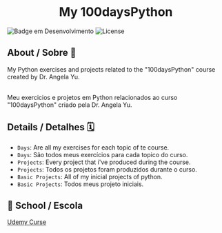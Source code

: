  <h1 align="center"> My 100daysPython </h1>

![Badge em Desenvolvimento](http://img.shields.io/static/v1?label=STATUS&message=EM%20DESENVOLVIMENTO&color=GREEN&style=for-the-badge) 
![License](https://img.shields.io/bower/l/Mi?style=for-the-badge)

## About / Sobre 📌

My Python exercises and projects related to the "100daysPython" course created by Dr. Angela Yu. 

<br>
Meu exercicios e projetos em Python relacionados ao curso "100daysPython" criado pela Dr. Angela Yu. 

<br>

## Details / Detalhes 🗓️

- `Days`: Are all my exercises for each topic of te course. 
- `Days`: São todos meus exercícios para cada topico do curso.
- `Projects`: Every project that i've produced during the course. 
- `Projects`: Todos os projetos foram produzidos durante o curso.
- `Basic Projects`: All of my inicial projects of python. 
- `Basic Projects`: Todos meus projeto iniciais.

## 🏫 School / Escola

[Udemy Curse](https://www.udemy.com/course/100-days-of-code/)
